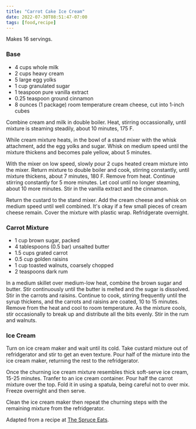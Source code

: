 ```yaml
---
title: "Carrot Cake Ice Cream"
date: 2022-07-30T08:51:47-07:00
tags: [food,recipe]
---
```

Makes 16 servings.

### Base

* 4 cups whole milk
* 2 cups heavy cream
* 5 large egg yolks
* 1 cup granulated sugar
* 1 teaspoon pure vanilla extract
* 0.25 teaspoon ground cinnamon
* 8 ounces (1 package) room temperature cream cheese, cut into 1-inch cubes

Combine cream and milk in double boiler.
Heat, stirring occassionally, until mixture is steaming steadily,
about 10 minutes, 175 F.

While cream mixture heats,
in the bowl of a stand mixer with the whisk attachment,
add the egg yolks and sugar.
Whisk on medium speed until the mixture thickens and becomes pale yellow,
about 5 minutes.

With the mixer on low speed,
slowly pour 2 cups heated cream mixture into the mixer.
Return mixture to double boiler and cook, stirring constantly, until mixture thickens,
about 7 minutes, 180 F.
Remove from heat.
Continue stirring constantly for 5 more minutes.
Let cool until no longer steaming, about 10 more minutes.
Stir in the vanilla extract and the cinnamon.

Return the custard to the stand mixer.
Add the cream cheese and whisk on medium speed until well combined.
It's okay if a few small pieces of cream cheese remain.
Cover the mixture with plastic wrap.
Refridgerate overnight.

### Carrot Mixture

* 1 cup brown sugar, packed
* 4 tablespoons (0.5 bar) unsalted butter
* 1.5 cups grated carrot
* 0.5 cup golden raisins
* 1 cup toasted walnuts, coarsely chopped
* 2 teaspoons dark rum

In a medium skillet over medium-low heat,
combine the brown sugar and butter.
Stir continuously until the butter is melted and the sugar is dissolved.
Stir in the carrots and raisins.
Continue to cook, stirring frequently until the syrup thickens,
and the carrots and raisins are coated, 10 to 15 minutes.
Remove from the heat and cool to room temperature.
As the mixture cools, stir occasionally to break up and distribute
all the bits evenly.
Stir in the rum and walnuts.

### Ice Cream

Turn on ice cream maker and wait until its cold.
Take custard mixture out of refridgerator and stir to get an even texture.
Pour half of the mixture into the ice cream maker,
returning the rest to the refridgerator.

Once the churning ice cream mixture resembles thick soft-serve ice cream,
15-25 minutes.
Tranfer to an ice cream container.
Pour half the carrot mixture over the top.
Fold it in using a spatula, being careful not to over mix.
Freeze overnight and then serve.

Clean the ice cream maker then repeat the churning steps with the remaining
mixture from the refridgerator.

Adapted from a recipe at [The Spruce Eats][1].

[1]: https://www.thespruceeats.com/carrot-cake-ice-cream-1665202
